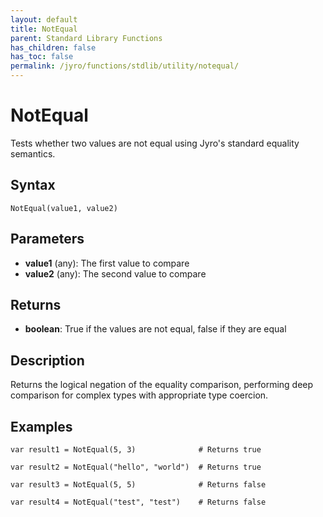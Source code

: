 ```yaml
---
layout: default
title: NotEqual
parent: Standard Library Functions
has_children: false
has_toc: false
permalink: /jyro/functions/stdlib/utility/notequal/
---
```


# NotEqual

Tests whether two values are not equal using Jyro's standard equality semantics.

## Syntax

```jyro
NotEqual(value1, value2)
```

## Parameters

- **value1** (any): The first value to compare
- **value2** (any): The second value to compare

## Returns

- **boolean**: True if the values are not equal, false if they are equal

## Description

Returns the logical negation of the equality comparison, performing deep comparison for complex types with appropriate type coercion.

## Examples

```jyro
var result1 = NotEqual(5, 3)              # Returns true
```

```jyro
var result2 = NotEqual("hello", "world")  # Returns true
```

```jyro
var result3 = NotEqual(5, 5)              # Returns false
```

```jyro
var result4 = NotEqual("test", "test")    # Returns false
```